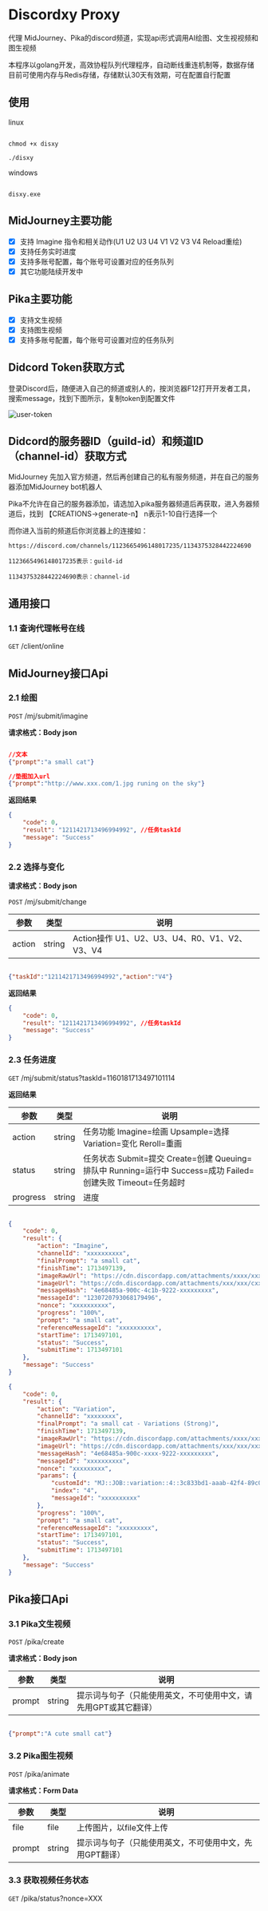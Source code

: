 # Discordxy Proxy

代理 MidJourney、Pika的discord频道，实现api形式调用AI绘图、文生视视频和图生视频

本程序以golang开发，高效协程队列代理程序，自动断线重连机制等，数据存储目前可使用内存与Redis存储，存储默认30天有效期，可在配置自行配置

## 使用

linux

```shell

chmod +x disxy

./disxy

```

windows

```shell

disxy.exe

```

## MidJourney主要功能
- [x] 支持 Imagine 指令和相关动作(U1 U2 U3 U4 V1 V2 V3 V4 Reload重绘)
- [x] 支持任务实时进度
- [x] 支持多账号配置，每个账号可设置对应的任务队列
- [x] 其它功能陆续开发中

## Pika主要功能
- [x] 支持文生视频
- [x] 支持图生视频
- [x] 支持多账号配置，每个账号可设置对应的任务队列

## Didcord Token获取方式

登录Discord后，随便进入自己的频道或别人的，按浏览器F12打开开发者工具，搜索message，找到下图所示，复制token到配置文件

 <img src="https://github.com/felixcky/Discordxy-proxy/blob/master/user-token.jpg?raw=true" alt="user-token"/>

## Didcord的服务器ID（guild-id）和频道ID（channel-id）获取方式

MidJourney 先加入官方频道，然后再创建自己的私有服务频道，并在自己的服务器添加MidJourney bot机器人

Pika不允许在自己的服务器添加，请选加入pika服务器频道后再获取，进入务器频道后，找到 【CREATIONS->generate-n】 n表示1-10自行选择一个

而你进入当前的频道后你浏览器上的连接如：

```
https://discord.com/channels/1123665496148017235/1134375328442224690

1123665496148017235表示：guild-id

1134375328442224690表示：channel-id

```

## 通用接口

### 1.1 查询代理帐号在线

`GET` /client/online


## MidJourney接口Api

### 2.1 绘图

`POST` /mj/submit/imagine

**请求格式：Body json**

```json

//文本
{"prompt":"a small cat"}

//垫图加入url
{"prompt":"http://www.xxx.com/1.jpg runing on the sky"}

```

**返回结果**
```json
{
    "code": 0,
    "result": "1211421713496994992", //任务taskId
    "message": "Success"
}
```

### 2.2 选择与变化

**请求格式：Body json**

`POST` /mj/submit/change

| 参数      | 类型     | 说明  |
| ------- | ------ | ----------- |
| action    | string    | Action操作 U1、U2、U3、U4、R0、V1、V2、V3、V4 |

```json

{"taskId":"1211421713496994992","action":"V4"}

```

**返回结果**

```json
{
    "code": 0,
    "result": "1211421713496994992", //任务taskId
    "message": "Success"
}
```

### 2.3 任务进度

`GET` /mj/submit/status?taskId=1160181713497101114

**返回结果**

| 参数      | 类型     | 说明  |
| ------- | ------ | ----------- |
| action    | string    | 任务功能 Imagine=绘画 Upsample=选择 Variation=变化 Reroll=重画 |
| status    | string    | 任务状态 Submit=提交 Create=创建 Queuing=排队中 Running=运行中 Success=成功 Failed=创建失败 Timeout=任务超时|
| progress    | string    | 进度 |


```json

{
    "code": 0,
    "result": {
        "action": "Imagine",
        "channelId": "xxxxxxxxxx",
        "finalPrompt": "a small cat",
        "finishTime": 1713497139,
        "imageRawUrl": "https://cdn.discordapp.com/attachments/xxxx/xxx/xxx._a_small_cat_4e68485a-900c-4c1b-9222-f9b5ae4b3fcf.png?ex=66345934&is=6621e434&hm=f9948a08abccc78866b0ec2d52e3d0da7a74ade2ea609ccc4c8268b18bc8e98a&",
        "imageUrl": "https://cdn.discordapp.com/attachments/xxx/xxx/cxxxx._a_small_cat_4e68485a-900c-4c1b-9222-f9b5ae4b3fcf.png?ex=66345934&is=6621e434&hm=f9948a08abccc78866b0ec2d52e3d0da7a74ade2ea609ccc4c8268b18bc8e98a&",
        "messageHash": "4e68485a-900c-4c1b-9222-xxxxxxxxx",
        "messageId": "1230720793068179496",
        "nonce": "xxxxxxxxxx",
        "progress": "100%",
        "prompt": "a small cat",
        "referenceMessageId": "xxxxxxxxxx",
        "startTime": 1713497101,
        "status": "Success",
        "submitTime": 1713497101
    },
    "message": "Success"
}

{
    "code": 0,
    "result": {
        "action": "Variation",
        "channelId": "xxxxxxxx",
        "finalPrompt": "a small cat - Variations (Strong)",
        "finishTime": 1713497139,
        "imageRawUrl": "https://cdn.discordapp.com/attachments/xxxx/xxx._a_small_cat_4e68485a-900c-4c1b-9222-f9b5ae4b3fcf.png?ex=66345934&is=6621e434&hm=f9948a08abccc78866b0ec2d52e3d0da7a74ade2ea609ccc4c8268b18bc8e98a&",
        "imageUrl": "https://cdn.discordapp.com/attachments/xxx/xxx/xxx._a_small_cat_4e68485a-900c-4c1b-9222-f9b5ae4b3fcf.png?ex=66345934&is=6621e434&hm=f9948a08abccc78866b0ec2d52e3d0da7a74ade2ea609ccc4c8268b18bc8e98a&",
        "messageHash": "4e68485a-900c-xxxx-9222-xxxxxxxxx",
        "messageId": "xxxxxxxxxx",
        "nonce": "xxxxxxxxx",
        "params": {
            "customId": "MJ::JOB::variation::4::3c833bd1-aaab-42f4-89c0-b55652ee5f11",
            "index": "4",
            "messageId": "xxxxxxxxxx"
        },
        "progress": "100%",
        "prompt": "a small cat",
        "referenceMessageId": "xxxxxxxxx",
        "startTime": 1713497101,
        "status": "Success",
        "submitTime": 1713497101
    },
    "message": "Success"
}

```


## Pika接口Api

### 3.1 Pika文生视频

`POST` /pika/create

**请求格式：Body json**

| 参数      | 类型     | 说明  |
| ------- | ------ | ----------- |
| prompt    | string    |提示词与句子（只能使用英文，不可使用中文，请先用GPT或其它翻译）|


```json

{"prompt":"A cute small cat"}

```

### 3.2 Pika图生视频

`POST` /pika/animate

**请求格式：Form Data**

| 参数      | 类型     | 说明  |
| ------- | ------ | ----------- |
| file    | file    | 上传图片，以file文件上传  |
| prompt    | string    |提示词与句子（只能使用英文，不可使用中文，先用GPT翻译）  |


### 3.3 获取视频任务状态

`GET` /pika/status?nonce=XXX


